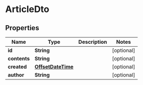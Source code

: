 

# ArticleDto

## Properties

Name | Type | Description | Notes
------------ | ------------- | ------------- | -------------
**id** | **String** |  |  [optional]
**contents** | **String** |  |  [optional]
**created** | [**OffsetDateTime**](OffsetDateTime.md) |  |  [optional]
**author** | **String** |  |  [optional]



